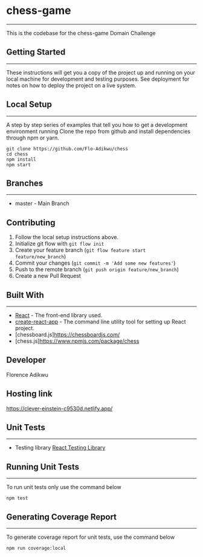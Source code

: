 # chess-game
---

This is the codebase for the chess-game Domain Challenge



## Getting Started
---

These instructions will get you a copy of the project up and running on your local machine for development and testing purposes. See deployment for notes on how to deploy the project on a live system.

## Local Setup
---

A step by step series of examples that tell you how to get a development environment running
Clone the repo from github and install dependencies through npm or yarn.

```
git clone https://github.com/Flo-Adikwu/chess
cd chess
npm install
npm start

```

## Branches
---

- master - Main Branch

## Contributing

1. Follow the local setup instructions above.
2. Initialize git flow with `git flow init`
3. Create your feature branch (`git flow feature start feature/new_branch`)
4. Commit your changes (`git commit -m 'Add some new features'`)
5. Push to the remote branch (`git push origin feature/new_branch`)
6. Create a new Pull Request

## Built With
---

- [React](https://reactjs.org/) - The front-end library used.
- [create-react-app](https://github.com/facebook/create-react-app) - The command line utility tool for setting up React project.
- [chessboard.js]https://chessboardjs.com/
- [chess.js]https://www.npmjs.com/package/chess

## Developer
Florence Adikwu


## Hosting link
https://clever-einstein-c9530d.netlify.app/


## Unit Tests
---

- Testing library
  [React Testing Library](https://testing-library.com/docs/react-testing-library/intro/)


## Running Unit Tests
---

To run unit tests only use the command below

```
npm test
```

## Generating Coverage Report
---

To generate coverage report for unit tests, use the command below

```
npm run coverage:local
```


```


